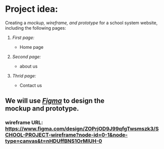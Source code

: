 # Project idea:

Creating a *mockup, wireframe, and prototype* for a school system website, including the following pages:

1. *First page:*
   - Home page
     
1. *Second page:*
   - about us

1. *Thrid page:*
   - Contact us
   
## We will use *[Figma](https://www.figma.com/)* to design the mockup and prototype.
### wireframe URL: https://www.figma.com/design/ZOPrjOD9J99qfgTwsmszk3/SCHOOL-PROJECT-wireframe?node-id=0-1&node-type=canvas&t=nHDUffBNS1OrMlUH-0 
